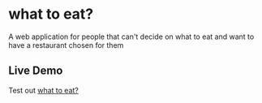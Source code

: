 # what to eat?

A web application for people that can't decide on what to eat and want to have a restaurant chosen for them

## Live Demo

Test out [what to eat?](https://the-what-to-eat-app.herokuapp.com/)

